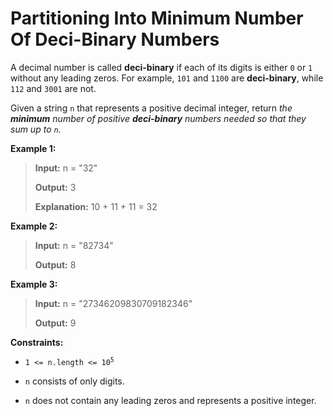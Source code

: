# Partitioning Into Minimum Number Of Deci-Binary Numbers

A decimal number is called **deci-binary** if each of its digits is either <code>0</code> or <code>1</code> without any leading zeros. For example, <code>101</code> and <code>1100</code> are **deci-binary**, while <code>112</code> and <code>3001</code> are not.

Given a string <code>n</code> that represents a positive decimal integer, return *the **minimum** number of positive **deci-binary** numbers needed so that they sum up to *<code>n</code>*.*


**Example 1:**
>
> **Input:** n = "32"
>
> **Output:** 3
>
> **Explanation:** 10 + 11 + 11 = 32

**Example 2:**
>
> **Input:** n = "82734"
>
> **Output:** 8

**Example 3:**
>
> **Input:** n = "27346209830709182346"
>
> **Output:** 9


**Constraints:**

- <code>1 &lt;= n.length &lt;= 10<sup>5</sup></code>

- <code>n</code> consists of only digits.

- <code>n</code> does not contain any leading zeros and represents a positive integer.
